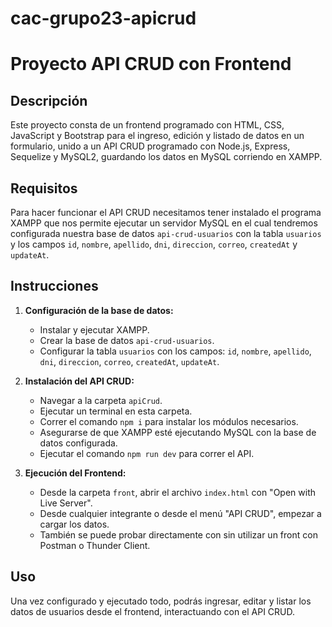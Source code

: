 # cac-grupo23-apicrud

# Proyecto API CRUD con Frontend

## Descripción

Este proyecto consta de un frontend programado con HTML, CSS, JavaScript y Bootstrap para el ingreso, edición y listado de datos en un formulario, unido a un API CRUD programado con Node.js, Express, Sequelize y MySQL2, guardando los datos en MySQL corriendo en XAMPP.

## Requisitos

Para hacer funcionar el API CRUD necesitamos tener instalado el programa XAMPP que nos permite ejecutar un servidor MySQL en el cual tendremos configurada nuestra base de datos `api-crud-usuarios` con la tabla `usuarios` y los campos `id`, `nombre`, `apellido`, `dni`, `direccion`, `correo`, `createdAt` y `updateAt`.

## Instrucciones

1. **Configuración de la base de datos:**
   - Instalar y ejecutar XAMPP.
   - Crear la base de datos `api-crud-usuarios`.
   - Configurar la tabla `usuarios` con los campos: `id`, `nombre`, `apellido`, `dni`, `direccion`, `correo`, `createdAt`, `updateAt`.

2. **Instalación del API CRUD:**
   - Navegar a la carpeta `apiCrud`.
   - Ejecutar un terminal en esta carpeta.
   - Correr el comando `npm i` para instalar los módulos necesarios.
   - Asegurarse de que XAMPP esté ejecutando MySQL con la base de datos configurada.
   - Ejecutar el comando `npm run dev` para correr el API.

3. **Ejecución del Frontend:**
   - Desde la carpeta `front`, abrir el archivo `index.html` con "Open with Live Server".
   - Desde cualquier integrante o desde el menú "API CRUD", empezar a cargar los datos.
   - También se puede probar directamente con sin utilizar un front con Postman o Thunder Client.

## Uso

Una vez configurado y ejecutado todo, podrás ingresar, editar y listar los datos de usuarios desde el frontend, interactuando con el API CRUD.


